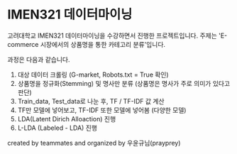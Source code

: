 # IMEN321 데이터마이닝

고려대학교 IMEN321 데이터마이닝을 수강하면서 진행한 프로젝트입니다.
주제는 'E-commerce 시장에서의 상품명을 통한 카테고리 분류'입니다.

과정은 다음과 같습니다.

1) 대상 데이터 크롤링 (G-market, Robots.txt = True 확인)
2) 상품명을 정규화(Stemming) 및 명사만 분류 (상품명은 명사가 주로 의미가 있다고 판단)
3) Train_data, Test_data로 나눈 후, TF / TF-IDF 값 계산
4) TF만 모델에 넣어보고, TF-IDF 또한 모델에 넣어봄 (다양한 모델)
5) LDA(Latent Dirich Alloaction) 진행
6) L-LDA (Labeled - LDA) 진행

created by teammates and organized by 우윤규님(prayprey)
